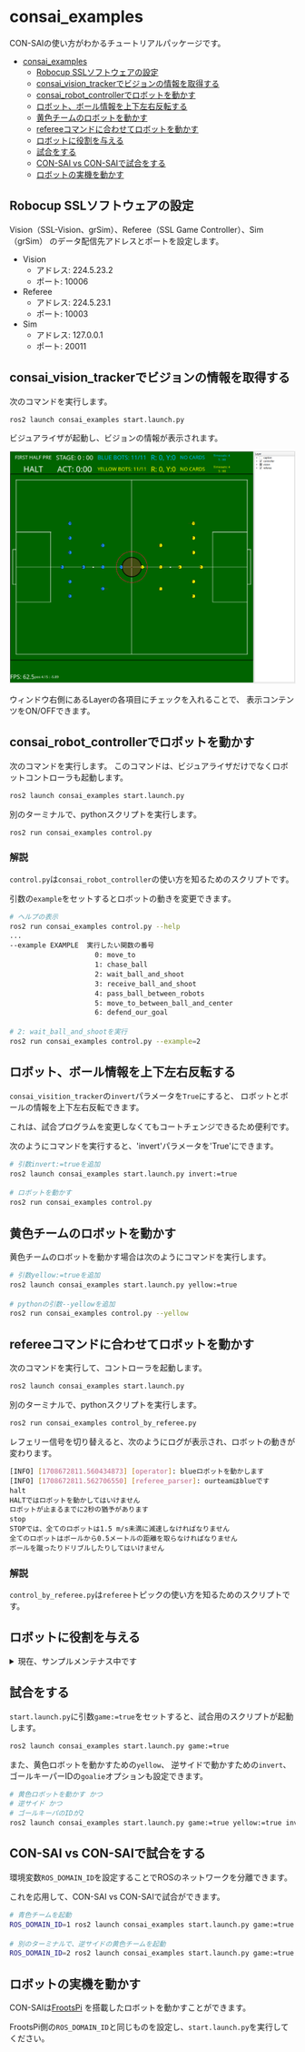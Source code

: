 # consai_examples

CON-SAIの使い方がわかるチュートリアルパッケージです。

- [consai\_examples](#consai_examples)
  - [Robocup SSLソフトウェアの設定](#robocup-sslソフトウェアの設定)
  - [consai\_vision\_trackerでビジョンの情報を取得する](#consai_vision_trackerでビジョンの情報を取得する)
  - [consai\_robot\_controllerでロボットを動かす](#consai_robot_controllerでロボットを動かす)
  - [ロボット、ボール情報を上下左右反転する](#ロボットボール情報を上下左右反転する)
  - [黄色チームのロボットを動かす](#黄色チームのロボットを動かす)
  - [refereeコマンドに合わせてロボットを動かす](#refereeコマンドに合わせてロボットを動かす)
  - [ロボットに役割を与える](#ロボットに役割を与える)
  - [試合をする](#試合をする)
  - [CON-SAI vs CON-SAIで試合をする](#con-sai-vs-con-saiで試合をする)
  - [ロボットの実機を動かす](#ロボットの実機を動かす)


## Robocup SSLソフトウェアの設定

Vision（SSL-Vision、grSim）、Referee（SSL Game Controller）、Sim（grSim）
のデータ配信先アドレスとポートを設定します。

- Vision
  - アドレス: 224.5.23.2
  - ポート: 10006
- Referee
  - アドレス: 224.5.23.1
  - ポート: 10003
- Sim
  - アドレス: 127.0.0.1
  - ポート: 20011

## consai_vision_trackerでビジョンの情報を取得する

次のコマンドを実行します。

```sh
ros2 launch consai_examples start.launch.py
```

ビジュアライザが起動し、ビジョンの情報が表示されます。

![](../resources/consai_visualizer.png)

ウィンドウ右側にあるLayerの各項目にチェックを入れることで、
表示コンテンツをON/OFFできます。

## consai_robot_controllerでロボットを動かす

次のコマンドを実行します。
このコマンドは、ビジュアライザだけでなくロボットコントローラも起動します。

```sh
ros2 launch consai_examples start.launch.py
```

別のターミナルで、pythonスクリプトを実行します。

```sh
ros2 run consai_examples control.py
```

### 解説

`control.py`は`consai_robot_controller`の使い方を知るためのスクリプトです。

引数の`example`をセットするとロボットの動きを変更できます。

```sh
# ヘルプの表示
ros2 run consai_examples control.py --help
...
--example EXAMPLE  実行したい関数の番号
                     0: move_to
                     1: chase_ball
                     2: wait_ball_and_shoot
                     3: receive_ball_and_shoot
                     4: pass_ball_between_robots
                     5: move_to_between_ball_and_center
                     6: defend_our_goal

# 2: wait_ball_and_shootを実行
ros2 run consai_examples control.py --example=2
```

## ロボット、ボール情報を上下左右反転する

`consai_visition_tracker`の`invert`パラメータを`True`にすると、
ロボットとボールの情報を上下左右反転できます。

これは、試合プログラムを変更しなくてもコートチェンジできるため便利です。

次のようにコマンドを実行すると、'invert'パラメータを'True'にできます。

```sh
# 引数invert:=trueを追加
ros2 launch consai_examples start.launch.py invert:=true

# ロボットを動かす
ros2 run consai_examples control.py
```

## 黄色チームのロボットを動かす

黄色チームのロボットを動かす場合は次のようにコマンドを実行します。

```sh
# 引数yellow:=trueを追加
ros2 launch consai_examples start.launch.py yellow:=true

# pythonの引数--yellowを追加
ros2 run consai_examples control.py --yellow
```

## refereeコマンドに合わせてロボットを動かす

次のコマンドを実行して、コントローラを起動します。

```sh
ros2 launch consai_examples start.launch.py
```

別のターミナルで、pythonスクリプトを実行します。

```sh
ros2 run consai_examples control_by_referee.py
```

レフェリー信号を切り替えると、次のようにログが表示され、ロボットの動きが変わります。

```sh
[INFO] [1708672811.560434873] [operator]: blueロボットを動かします
[INFO] [1708672811.562706550] [referee_parser]: ourteamはblueです
halt
HALTではロボットを動かしてはいけません
ロボットが止まるまでに2秒の猶予があります
stop
STOPでは、全てのロボットは1.5 m/s未満に減速しなければなりません
全てのロボットはボールから0.5メートルの距離を取らなければなりません
ボールを蹴ったりドリブルしたりしてはいけません
```

### 解説

`control_by_referee.py`は`referee`トピックの使い方を知るためのスクリプトです。

## ロボットに役割を与える

<details>

<summary>現在、サンプルメンテナス中です</summary>

~次のコマンドを実行して、コントローラを起動します。

```sh
ros2 launch consai_examples start.launch.py
```

別のターミナルで、pythonスクリプトを実行します。

```sh
ros2 run consai_examples control_with_role.py
```

### 解説

`control_with_role.py`はロボットへのゴールキーパーやアタッカー、
ディフェンス等の役割を与え方を知るためのスクリプトです。

ゴールキーパはスクリプトのオプション`--goalie`で変更できます。

ロボカップSSLのルールでは、ゴールキーパを自由に変更できないため、
スクリプト内でもIDを固定しています。

```sh
# 逆サイドの黄色ロボットを動かす場合
ros2 launch consai_examples start.launch.py yellow:=true invert:=true

# ゴールキーパのIDを2とする
ros2 run consai_examples control_with_role.py --goalie 2 --yellow
```

</details>

## 試合をする

`start.launch.py`に引数`game:=true`をセットすると、試合用のスクリプトが起動します。

```sh
ros2 launch consai_examples start.launch.py game:=true
```

また、黄色ロボットを動かすための`yellow`、
逆サイドで動かすための`invert`、
ゴールキーパーIDの`goalie`オプションも設定できます。

```sh
# 黄色ロボットを動かす かつ
# 逆サイド かつ
# ゴールキーパのIDが2
ros2 launch consai_examples start.launch.py game:=true yellow:=true invert:=true goalie:=2
```

## CON-SAI vs CON-SAIで試合をする

環境変数`ROS_DOMAIN_ID`を設定することでROSのネットワークを分離できます。

これを応用して、CON-SAI vs CON-SAIで試合ができます。

```sh
# 青色チームを起動
ROS_DOMAIN_ID=1 ros2 launch consai_examples start.launch.py game:=true

# 別のターミナルで、逆サイドの黄色チームを起動
ROS_DOMAIN_ID=2 ros2 launch consai_examples start.launch.py game:=true yellow:=true invert:=true
```

## ロボットの実機を動かす

CON-SAIは[FrootsPi](https://github.com/SSL-Roots/FrootsPi)
を搭載したロボットを動かすことができます。

FrootsPi側の`ROS_DOMAIN_ID`と同じものを設定し、`start.launch.py`を実行してください。
